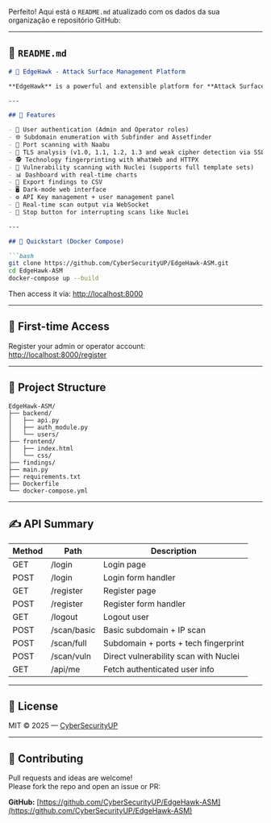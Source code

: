 Perfeito! Aqui está o `README.md` atualizado com os dados da sua organização e repositório GitHub:

---

## 📄 `README.md`

```markdown
# 🦅 EdgeHawk - Attack Surface Management Platform

**EdgeHawk** is a powerful and extensible platform for **Attack Surface Management (ASM)**, allowing security teams to discover, monitor, and analyze exposed assets across the internet in real time.

---

## 🚀 Features

- 🔐 User authentication (Admin and Operator roles)
- 🌐 Subdomain enumeration with Subfinder and Assetfinder
- 📡 Port scanning with Naabu
- 📜 TLS analysis (v1.0, 1.1, 1.2, 1.3 and weak cipher detection via SSLScan)
- 🕵️ Technology fingerprinting with WhatWeb and HTTPX
- 🧠 Vulnerability scanning with Nuclei (supports full template sets)
- 📊 Dashboard with real-time charts
- 📁 Export findings to CSV
- 🖥️ Dark-mode web interface
- ⚙️ API Key management + user management panel
- 🧪 Real-time scan output via WebSocket
- 🛑 Stop button for interrupting scans like Nuclei

---

## 🐳 Quickstart (Docker Compose)

```bash
git clone https://github.com/CyberSecurityUP/EdgeHawk-ASM.git
cd EdgeHawk-ASM
docker-compose up --build
```

Then access it via: [http://localhost:8000](http://localhost:8000)

---

## 🔐 First-time Access

Register your admin or operator account:  
[http://localhost:8000/register](http://localhost:8000/register)

---

## 📁 Project Structure

```
EdgeHawk-ASM/
├── backend/
│   ├── api.py
│   ├── auth_module.py
│   └── users/
├── frontend/
│   ├── index.html
│   └── css/
├── findings/
├── main.py
├── requirements.txt
├── Dockerfile
└── docker-compose.yml
```

---

## ✍️ API Summary

| Method | Path           | Description                            |
|--------|----------------|----------------------------------------|
| GET    | /login         | Login page                             |
| POST   | /login         | Login form handler                     |
| GET    | /register      | Register page                          |
| POST   | /register      | Register form handler                  |
| GET    | /logout        | Logout user                            |
| POST   | /scan/basic    | Basic subdomain + IP scan              |
| POST   | /scan/full     | Subdomain + ports + tech fingerprint   |
| POST   | /scan/vuln     | Direct vulnerability scan with Nuclei  |
| GET    | /api/me        | Fetch authenticated user info          |

---

## 📜 License

MIT © 2025 — [CyberSecurityUP](https://github.com/CyberSecurityUP)

---

## 🤝 Contributing

Pull requests and ideas are welcome!  
Please fork the repo and open an issue or PR:

**GitHub:** [https://github.com/CyberSecurityUP/EdgeHawk-ASM](https://github.com/CyberSecurityUP/EdgeHawk-ASM)

